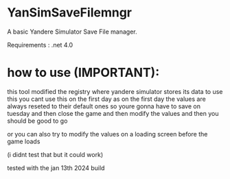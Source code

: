 # YanSimSaveFilemngr
A basic Yandere Simulator Save File manager.

Requirements : .net 4.0

# how to use (IMPORTANT):
  this tool modified the registry where yandere simulator stores its data
  to use this you cant use this on the first day as on the first day the values
  are always reseted to their default ones
  so youre gonna have to save on tuesday and then close the game and then modify the values
  and then you should be good to go

  or you can also try to modify the values on a loading screen before the game loads 
  
  (i didnt test that but it could work)

tested with the jan 13th 2024 build
